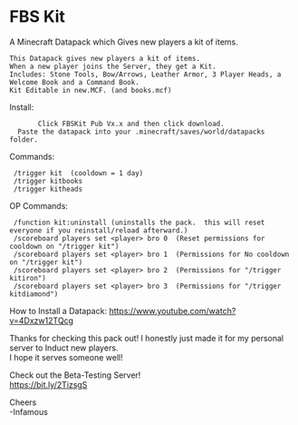 # FBS Kit
A Minecraft Datapack which Gives new players a kit of items.  
~~~
This Datapack gives new players a kit of items.
When a new player joins the Server, they get a Kit.
Includes: Stone Tools, Bow/Arrows, Leather Armor, 3 Player Heads, a Welcome Book and a Command Book.
Kit Editable in new.MCF. (and books.mcf)
~~~
Install:  

           Click FBSKit Pub Vx.x and then click download.
      Paste the datapack into your .minecraft/saves/world/datapacks folder.

Commands:  

     /trigger kit  (cooldown = 1 day)
     /trigger kitbooks
     /trigger kitheads
     
OP Commands:  

     /function kit:uninstall (uninstalls the pack.  this will reset everyone if you reinstall/reload afterward.)
     /scoreboard players set <player> bro 0  (Reset permissions for cooldown on "/trigger kit")
     /scoreboard players set <player> bro 1  (Permissions for No cooldown on "/trigger kit")
     /scoreboard players set <player> bro 2  (Permissions for "/trigger kitiron")
     /scoreboard players set <player> bro 3  (Permissions for "/trigger kitdiamond")
     
How to Install a Datapack:
https://www.youtube.com/watch?v=4Dxzw12TQcg

Thanks for checking this pack out!  I honestly just made it for my personal server to Induct new players.  
I hope it serves someone well!  

Check out the Beta-Testing Server!  
     https://bit.ly/2TizsgS


Cheers  
-Infamous
